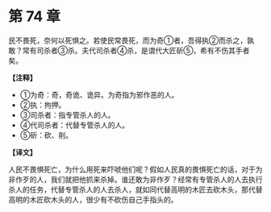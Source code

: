 # 第 74 章

民不畏死，奈何以死惧之。若使民常畏死，而为奇①者，吾得执②而杀之，孰敢？常有司杀者③杀。夫代司杀者④杀，是谓代大匠斫⑤，希有不伤其手者矣。

**【注释】**

- ①为奇：奇，奇诡、诡异。为奇指为邪作恶的人。
- ②执：拘押。
- ③司杀者：指专管杀人的人。
- ④代司杀者：代替专管杀人的人。
- ⑤斫：砍、削。

**【译文】**

人民不畏惧死亡，为什么用死来吓唬他们呢？假如人民真的畏惧死亡的话，对于为非作歹的人，我们就把他抓来杀掉。谁还敢为非作歹？经常有专管杀人的人去执行杀人的任务，代替专管杀人的人去杀人，就如同代替高明的木匠去砍木头，那代替高明的木匠砍木头的人，很少有不砍伤自己手指头的。
